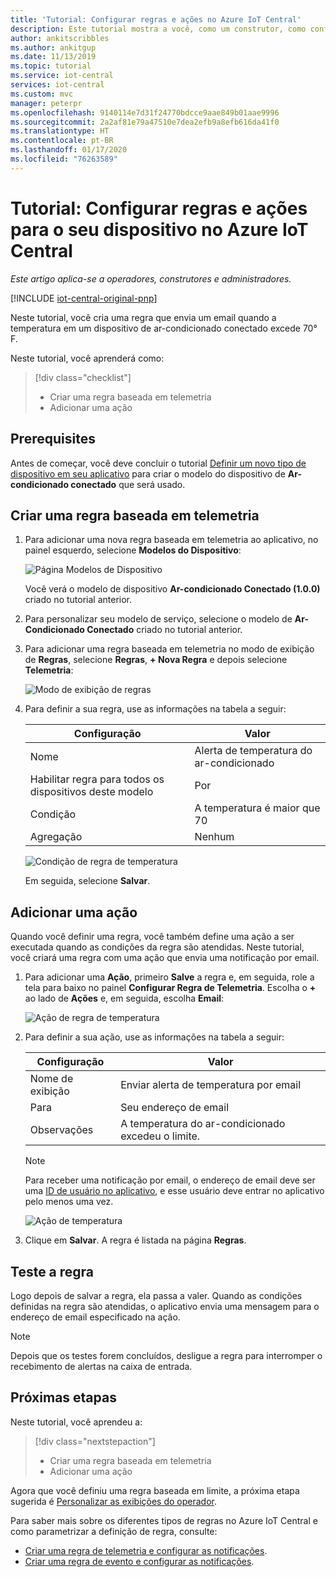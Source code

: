 ```yaml
---
title: 'Tutorial: Configurar regras e ações no Azure IoT Central'
description: Este tutorial mostra a você, como um construtor, como configurar regras e ações baseadas em telemetria em seu aplicativo do Azure IoT Central.
author: ankitscribbles
ms.author: ankitgup
ms.date: 11/13/2019
ms.topic: tutorial
ms.service: iot-central
services: iot-central
ms.custom: mvc
manager: peterpr
ms.openlocfilehash: 9140114e7d31f24770bdcce9aae849b01aae9996
ms.sourcegitcommit: 2a2af81e79a47510e7dea2efb9a8efb616da41f0
ms.translationtype: HT
ms.contentlocale: pt-BR
ms.lasthandoff: 01/17/2020
ms.locfileid: "76263589"
---
```

# <a name="tutorial-configure-rules-and-actions-for-your-device-in-azure-iot-central"></a>Tutorial: Configurar regras e ações para o seu dispositivo no Azure IoT Central

*Este artigo aplica-se a operadores, construtores e administradores.*

[!INCLUDE [iot-central-original-pnp](../../../includes/iot-central-original-pnp-note.md)]

Neste tutorial, você cria uma regra que envia um email quando a temperatura em um dispositivo de ar-condicionado conectado excede 70&deg; F.

Neste tutorial, você aprenderá como:

> [!div class="checklist"]
>
> * Criar uma regra baseada em telemetria
> * Adicionar uma ação

## <a name="prerequisites"></a>Prerequisites

Antes de começar, você deve concluir o tutorial [Definir um novo tipo de dispositivo em seu aplicativo](tutorial-define-device-type.md) para criar o modelo do dispositivo de **Ar-condicionado conectado** que será usado.

## <a name="create-a-telemetry-based-rule"></a>Criar uma regra baseada em telemetria

1. Para adicionar uma nova regra baseada em telemetria ao aplicativo, no painel esquerdo, selecione **Modelos do Dispositivo**:

    ![Página Modelos de Dispositivo](media/tutorial-configure-rules/templatespage1.png)

    Você verá o modelo de dispositivo **Ar-condicionado Conectado (1.0.0)** criado no tutorial anterior.

2. Para personalizar seu modelo de serviço, selecione o modelo de **Ar-Condicionado Conectado** criado no tutorial anterior.

3. Para adicionar uma regra baseada em telemetria no modo de exibição de **Regras**, selecione **Regras**, **+ Nova Regra** e depois selecione **Telemetria**:

    ![Modo de exibição de regras](media/tutorial-configure-rules/newrule.png)

4. Para definir a sua regra, use as informações na tabela a seguir:

    | Configuração                                      | Valor                             |
    | -------------------------------------------- | ------------------------------    |
    | Nome                                         | Alerta de temperatura do ar-condicionado |
    | Habilitar regra para todos os dispositivos deste modelo | Por                                |
    | Condição                                    | A temperatura é maior que 70    |
    | Agregação                                  | Nenhum                              |

    ![Condição de regra de temperatura](media/tutorial-configure-rules/temperaturerule.png)

    Em seguida, selecione **Salvar**.

## <a name="add-an-action"></a>Adicionar uma ação

Quando você definir uma regra, você também define uma ação a ser executada quando as condições da regra são atendidas. Neste tutorial, você criará uma regra com uma ação que envia uma notificação por email.

1. Para adicionar uma **Ação**, primeiro **Salve** a regra e, em seguida, role a tela para baixo no painel **Configurar Regra de Telemetria**. Escolha o **+** ao lado de **Ações** e, em seguida, escolha **Email**:

    ![Ação de regra de temperatura](media/tutorial-configure-rules/addaction.png)

2. Para definir a sua ação, use as informações na tabela a seguir:

    | Configuração      | Valor                                               |
    | ------------ | --------------------------------------------------- |
    | Nome de exibição | Enviar alerta de temperatura por email                             |
    | Para           | Seu endereço de email                                  |
    | Observações        | A temperatura do ar-condicionado excedeu o limite. |

    > [!NOTE]
    > Para receber uma notificação por email, o endereço de email deve ser uma [ID de usuário no aplicativo](howto-administer.md), e esse usuário deve entrar no aplicativo pelo menos uma vez.

    ![Ação de temperatura](media/tutorial-configure-rules/temperatureaction.png)

3. Clique em **Salvar**. A regra é listada na página **Regras**.

## <a name="test-the-rule"></a>Teste a regra

Logo depois de salvar a regra, ela passa a valer. Quando as condições definidas na regra são atendidas, o aplicativo envia uma mensagem para o endereço de email especificado na ação.

> [!NOTE]
> Depois que os testes forem concluídos, desligue a regra para interromper o recebimento de alertas na caixa de entrada.

## <a name="next-steps"></a>Próximas etapas

Neste tutorial, você aprendeu a:

<!-- Repeat task list from intro -->
> [!div class="nextstepaction"]
>
> * Criar uma regra baseada em telemetria
> * Adicionar uma ação

Agora que você definiu uma regra baseada em limite, a próxima etapa sugerida é [Personalizar as exibições do operador](tutorial-customize-operator.md).

Para saber mais sobre os diferentes tipos de regras no Azure IoT Central e como parametrizar a definição de regra, consulte:

* [Criar uma regra de telemetria e configurar as notificações](howto-create-telemetry-rules.md).
* [Criar uma regra de evento e configurar as notificações](howto-create-event-rules.md).

<!-- Next tutorials in the sequence -->